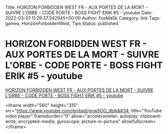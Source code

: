 Title: HORIZON FORBIDDEN WEST FR - AUX PORTES DE LA MORT - SUIVRE L&#39;ORBE - CODE PORTE - BOSS FIGHT ERIK #5 - youtube
Date: 2022-03-01 11:29:37.342945+00:00
Author: FoxMaSk 
Category: link
Tags: games, HorizonForbiddenWest, Tips
Status: published





# HORIZON FORBIDDEN WEST FR - AUX PORTES DE LA MORT - SUIVRE L&#39;ORBE - CODE PORTE - BOSS FIGHT ERIK #5 - youtube

[HORIZON FORBIDDEN WEST FR - AUX PORTES DE LA MORT - SUIVRE L&#39;ORBE - CODE PORTE - BOSS FIGHT ERIK #5 - youtube](https://www.youtube.com/watch?v=gnw5OO_dblk)

&lt;iframe width=&#34;560&#34; height=&#34;315&#34; src=&#34;https://www.youtube.com/embed/gnw5OO_dblk&#34; title=&#34;YouTube video player&#34; frameborder=&#34;0&#34; allow=&#34;accelerometer; autoplay; clipboard-write; encrypted-media; gyroscope; picture-in-picture&#34; allowfullscreen&gt;&lt;/iframe&gt;